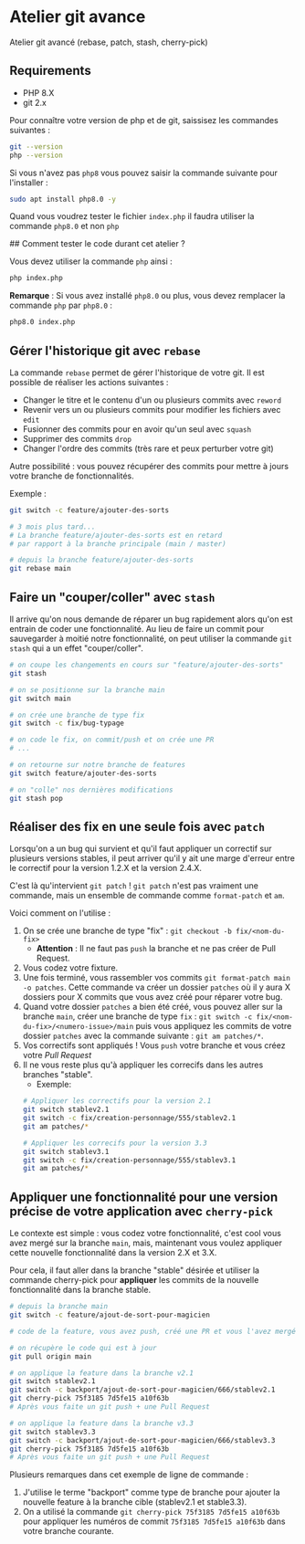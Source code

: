 # Atelier git avance
Atelier git avancé (rebase, patch, stash, cherry-pick)

## Requirements

- PHP 8.X
- git 2.x

Pour connaître votre version de php et de git, saissisez les commandes suivantes :


```bash
git --version
php --version
```


Si vous n'avez pas `php8` vous pouvez saisir la commande suivante pour l'installer :

```bash
sudo apt install php8.0 -y
```

Quand vous voudrez tester le fichier `index.php` il faudra utiliser la commande `php8.0` et non `php`

## Comment tester le code durant cet atelier ?

Vous devez utiliser la commande `php` ainsi :

```bash
php index.php
```

**Remarque** : Si vous avez installé `php8.0` ou plus, vous devez remplacer la commande `php` par `php8.0` :

```bash
php8.0 index.php
```

## Gérer l'historique git avec `rebase`

La commande `rebase` permet de gérer l'historique de votre git.
Il est possible de réaliser les actions suivantes :

- Changer le titre et le contenu d'un ou plusieurs commits avec `reword`
- Revenir vers un ou plusieurs commits pour modifier les fichiers avec `edit`
- Fusionner des commits pour en avoir qu'un seul avec `squash`
- Supprimer des commits `drop`
- Changer l'ordre des commits (très rare et peux perturber votre git)

Autre possibilité : vous pouvez récupérer des commits pour mettre à jours votre branche de fonctionnalités.

Exemple :

```bash
git switch -c feature/ajouter-des-sorts

# 3 mois plus tard...
# La branche feature/ajouter-des-sorts est en retard 
# par rapport à la branche principale (main / master)

# depuis la branche feature/ajouter-des-sorts
git rebase main
```

## Faire un "couper/coller" avec `stash`

Il arrive qu'on nous demande de réparer un bug rapidement alors qu'on est entrain de coder une fonctionnalité.
Au lieu de faire un commit pour sauvegarder à moitié notre fonctionnalité, on peut utiliser la commande `git stash` qui a un effet "couper/coller".

```bash
# on coupe les changements en cours sur "feature/ajouter-des-sorts"
git stash

# on se positionne sur la branche main
git switch main

# on crée une branche de type fix
git switch -c fix/bug-typage

# on code le fix, on commit/push et on crée une PR
# ...

# on retourne sur notre branche de features
git switch feature/ajouter-des-sorts

# on "colle" nos dernières modifications
git stash pop
```

## Réaliser des fix en une seule fois avec `patch`

Lorsqu'on a un bug qui survient et qu'il faut appliquer un correctif sur plusieurs versions stables, il peut arriver qu'il y ait une marge d'erreur entre le correctif pour la version 1.2.X et la version 2.4.X.

C'est là qu'intervient `git patch` ! `git patch` n'est pas vraiment une commande, mais un ensemble de commande comme `format-patch` et `am`.

Voici comment on l'utilise :

1. On se crée une branche de type "fix" : `git checkout -b fix/<nom-du-fix>`
    - **Attention** : Il ne faut pas `push` la branche et ne pas créer de Pull Request.
2. Vous codez votre fixture.
3. Une fois terminé, vous rassembler vos commits `git format-patch main -o patches`. Cette commande va créer un dossier `patches` où il y aura X dossiers pour X commits que vous avez créé pour réparer votre bug.
4. Quand votre dossier `patches` a bien été créé, vous pouvez aller sur la branche `main`, créer une branche de type `fix` : `git switch -c fix/<nom-du-fix>/<numero-issue>/main` puis vous appliquez les commits de votre dossier `patches` avec la commande suivante : `git am patches/*`.
5. Vos correctifs sont appliqués ! Vous `push` votre branche et vous créez votre *Pull Request*
6. Il ne vous reste plus qu'à appliquer les correcifs dans les autres branches "stable".
    - Exemple: 
    ```bash
    # Appliquer les correctifs pour la version 2.1
    git switch stablev2.1
    git switch -c fix/creation-personnage/555/stablev2.1
    git am patches/*

    # Appliquer les correcifs pour la version 3.3
    git switch stablev3.1
    git switch -c fix/creation-personnage/555/stablev3.1
    git am patches/*
    ```

## Appliquer une fonctionnalité pour une version précise de votre application avec `cherry-pick`

Le contexte est simple : vous codez votre fonctionnalité, c'est cool vous avez mergé sur la branche `main`, mais, maintenant vous voulez appliquer cette nouvelle fonctionnalité dans la version 2.X et 3.X.

Pour cela, il faut aller dans la branche "stable" désirée et utiliser la commande cherry-pick pour **appliquer** les commits de la nouvelle fonctionnalité dans la branche stable.

```bash
# depuis la branche main
git switch -c feature/ajout-de-sort-pour-magicien

# code de la feature, vous avez push, créé une PR et vous l'avez mergé dans la branche main

# on récupère le code qui est à jour
git pull origin main

# on applique la feature dans la branche v2.1
git switch stablev2.1
git switch -c backport/ajout-de-sort-pour-magicien/666/stablev2.1
git cherry-pick 75f3185 7d5fe15 a10f63b
# Après vous faite un git push + une Pull Request

# on applique la feature dans la branche v3.3
git switch stablev3.3
git switch -c backport/ajout-de-sort-pour-magicien/666/stablev3.3
git cherry-pick 75f3185 7d5fe15 a10f63b
# Après vous faite un git push + une Pull Request
```

Plusieurs remarques dans cet exemple de ligne de commande :

1. J'utilise le terme "backport" comme type de branche pour ajouter la nouvelle feature à la branche cible (stablev2.1 et stable3.3).
2. On a utilisé la commande `git cherry-pick 75f3185 7d5fe15 a10f63b` pour appliquer les numéros de commit `75f3185 7d5fe15 a10f63b` dans votre branche courante.
